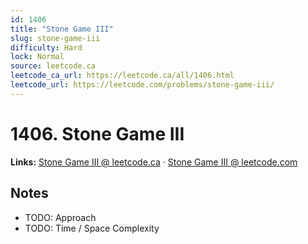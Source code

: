 ```yaml
--- 
id: 1406
title: "Stone Game III"
slug: stone-game-iii
difficulty: Hard
lock: Normal
source: leetcode.ca
leetcode_ca_url: https://leetcode.ca/all/1406.html
leetcode_url: https://leetcode.com/problems/stone-game-iii/
---
```


# 1406. Stone Game III

**Links:** [Stone Game III @ leetcode.ca](https://leetcode.ca/all/1406.html) · [Stone Game III @ leetcode.com](https://leetcode.com/problems/stone-game-iii/)

## Notes
- TODO: Approach
- TODO: Time / Space Complexity
